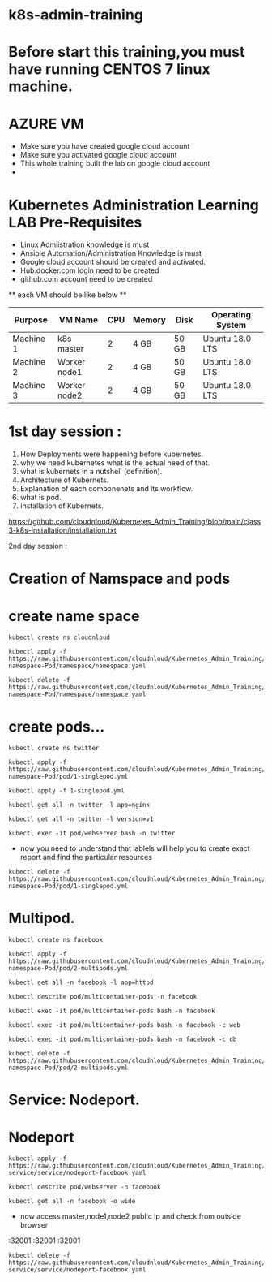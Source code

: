 # k8s-admin-training

# Before start this training,you must have running CENTOS 7 linux machine.

# AZURE VM
 - Make sure you have created google cloud account
 - Make sure you activated google cloud account
 - This whole training built the lab on google cloud account
 -  
# Kubernetes Administration Learning LAB Pre-Requisites


- Linux Admiistration knowledge is must
- Ansible Automation/Administration Knowledge is must
- Google cloud account should be created and activated.
- Hub.docker.com login need to be created
- github.com account need to be created

** each VM should be like below **
  
  | Purpose   | VM Name          | CPU | Memory | Disk  | Operating System |
  | -------   | ---------------- | --- | ------ | ----  | ---------------- |
  | Machine 1 | k8s master       |  2  | 4 GB   | 50 GB | Ubuntu  18.0 LTS |
  | Machine 2 | Worker node1     |  2  | 4 GB   | 50 GB | Ubuntu  18.0 LTS |
  | Machine 3 | Worker node2     |  2  | 4 GB   | 50 GB | Ubuntu  18.0 LTS |



# 1st day session :

1. How Deployments were happening before kubernetes.
2. why we need kubernetes what is the actual need of that.
3. what is kubernets in a nutshell (definition).
4. Architecture of Kubernets.
5. Explanation of each componenets and its workflow.
6. what is pod.
7. installation of Kubernets.

https://github.com/cloudnloud/Kubernetes_Admin_Training/blob/main/class3-k8s-installation/installation.txt

2nd day session : 

# Creation of Namspace and pods

# create name space

```
kubectl create ns cloudnloud
```

```
kubectl apply -f https://raw.githubusercontent.com/cloudnloud/Kubernetes_Admin_Training/main/class4-namespace-Pod/namespace/namespace.yaml
```

```
kubectl delete -f https://raw.githubusercontent.com/cloudnloud/Kubernetes_Admin_Training/main/class4-namespace-Pod/namespace/namespace.yaml
```

# create pods...

```
kubectl create ns twitter
```
```
kubectl apply -f https://raw.githubusercontent.com/cloudnloud/Kubernetes_Admin_Training/main/class4-namespace-Pod/pod/1-singlepod.yml
```

```
kubectl apply -f 1-singlepod.yml
```
```
kubectl get all -n twitter -l app=nginx
```
```
kubectl get all -n twitter -l version=v1
```

```
kubectl exec -it pod/webserver bash -n twitter
```

- now you need to understand that lablels will help you to create exact report and find the particular resources

```
kubectl delete -f https://raw.githubusercontent.com/cloudnloud/Kubernetes_Admin_Training/main/class4-namespace-Pod/pod/1-singlepod.yml
``` 
  
# Multipod.

```
kubectl create ns facebook

```

```
kubectl apply -f https://raw.githubusercontent.com/cloudnloud/Kubernetes_Admin_Training/main/class4-namespace-Pod/pod/2-multipods.yml
```

```
kubectl get all -n facebook -l app=httpd
```

```
kubectl describe pod/multicontainer-pods -n facebook
```

```
kubectl exec -it pod/multicontainer-pods bash -n facebook
```

```
kubectl exec -it pod/multicontainer-pods bash -n facebook -c web
```

```
kubectl exec -it pod/multicontainer-pods bash -n facebook -c db
```
```
kubectl delete -f https://raw.githubusercontent.com/cloudnloud/Kubernetes_Admin_Training/main/class4-namespace-Pod/pod/2-multipods.yml
```

# Service: Nodeport. 

# Nodeport

```
kubectl apply -f https://raw.githubusercontent.com/cloudnloud/Kubernetes_Admin_Training/main/class6-service/service/nodeport-facebook.yaml
```

```
kubectl describe pod/webserver -n facebook
```

```
kubectl get all -n facebook -o wide
```

 - now access master,node1,node2 public ip and check from outside browser

<Master Node Public IP>:32001
<Worker Node1 Public IP>:32001
<Worker Node2 Public IP>:32001

```
kubectl delete -f https://raw.githubusercontent.com/cloudnloud/Kubernetes_Admin_Training/main/class6-service/service/nodeport-facebook.yaml
```
